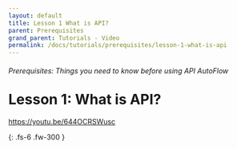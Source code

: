```yaml
---
layout: default
title: Lesson 1 What is API?
parent: Prerequisites
grand_parent: Tutorials - Video
permalink: /docs/tutorials/prerequisites/lesson-1-what-is-api
---
```

<h6>Prerequisites: Things you need to know before using API AutoFlow</h6>
<h1 style="margin-top:0">Lesson 1: What is API?</h1>


https://youtu.be/644OCRSWusc


{: .fs-6 .fw-300 }


